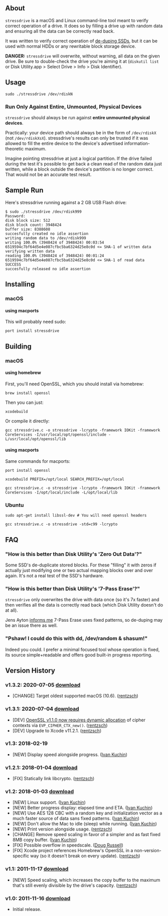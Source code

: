 ## About

`stressdrive` is a macOS and Linux command-line tool meant to verify correct operation of a drive. It does so by filling a drive up with random data and ensuring all the data can be correctly read back.

It was written to verify correct operation of [de-duping SSDs](https://web.archive.org/web/20170309100511/http://www.storagemojo.com/2011/06/27/de-dup-too-much-of-good-thing/), but it can be used with normal HDDs or any rewritable block storage device.

**DANGER:** `stressdrive` will overwrite, without warning, all data on the given drive. Be sure to double-check the drive you're aiming it at (`diskutil list` or Disk Utility.app > Select Drive > Info > Disk Identifier).

## Usage

	sudo ./stressdrive /dev/rdiskN

### Run Only Against Entire, Unmounted, Physical Devices

`stressdrive` should always be run against **entire unmounted physical devices**.

Practically: your device path should always be in the form of `/dev/rdiskX` (not `/dev/rdiskXsX`). stressdrive's results can only be trusted if it was allowed to fill the entire device to the device's advertised information-theoretic maximum.

Imagine pointing stressdrive at just a logical partition. If the drive failed during the test it's possible to get back a clean read of the random data just written, while a block outside the device's partition is no longer correct. That would not be an accurate test result.

## Sample Run

Here's stressdrive running against a 2 GB USB Flash drive:

	$ sudo ./stressdrive /dev/rdisk999
	Password:
	disk block size: 512
	disk block count: 3948424
	buffer size: 8388608
	succesfully created no idle assertion
	writing random data to /dev/rdisk999
	writing 100.0% (3948424 of 3948424) 00:03:54
	6519594c7bf64d5e4e087cfbc5ba6324d25e8c0d <= SHA-1 of written data
	verifying written data
	reading 100.0% (3948424 of 3948424) 00:01:24
	6519594c7bf64d5e4e087cfbc5ba6324d25e8c0d <= SHA-1 of read data
	SUCCESS
	succesfully released no idle assertion

## Installing
### macOS
#### using macports

This will probably need sudo:

	port install stressdrive

## Building

### macOS
#### using homebrew

First, you'll need OpenSSL, which you should install via homebrew:

	brew install openssl

Then you can just:

	xcodebuild

Or compile it directly:

	gcc stressdrive.c -o stressdrive -lcrypto -framework IOKit -framework CoreServices -I/usr/local/opt/openssl/include -L/usr/local/opt/openssl/lib

#### using macports

Same commands for macports:

	port install openssl

	xcodebuild PREFIX=/opt/local SEARCH_PREFIX=/opt/local

	gcc stressdrive.c -o stressdrive -lcrypto -framework IOKit -framework CoreServices -I/opt/local/include -L/opt/local/lib

### Ubuntu

	sudo apt-get install libssl-dev # You will need openssl headers

	gcc stressdrive.c -o stressdrive -std=c99 -lcrypto

## FAQ

### "How is this better than Disk Utility's 'Zero Out Data'?"

Some SSD's de-duplicate stored blocks. For these "filling" it with zeros if actually just modifying one or two actual mapping blocks over and over again. It's not a real test of the SSD's hardware.

### "How is this better than Disk Utility's '7-Pass Erase'?"

`stressdrive` only overwrites the drive with data once (so it's 7x faster) and then verifies all the data is correctly read back (which Disk Utility doesn't do at all).

Jens Ayton [informs me](https://twitter.com/ahruman/status/136930141568905217) 7-Pass Erase uses fixed patterns, so de-duping may be an issue there as well.

### "Pshaw! I could do this with dd, /dev/random & shasum!"

Indeed you could. I prefer a minimal focused tool whose operation is fixed, its source simple+readable and offers good built-in progress reporting.

## Version History

### v1.3.2: 2020-07-05 [download](https://github.com/rentzsch/stressdrive/releases/download/1.3.2/stressdrive-mac-1.3.2.zip)

- [CHANGE] Target oldest supported macOS (10.6). ([rentzsch](https://github.com/rentzsch/stressdrive/commit/0dcbe7d8bb356b379276370c54879b9ba75884b3))

### v1.3.1: 2020-07-04 [download](https://github.com/rentzsch/stressdrive/releases/download/1.3.1/stressdrive-mac-1.3.1.zip)

- [DEV] [OpenSSL v1.1.0 now requires dynamic allocation]() of cipher contexts via `EVP_CIPHER_CTX_new()`. ([rentzsch](https://github.com/rentzsch/stressdrive/commit/b3462490ef6817d89b55f6f6eb209d2319e8d842))
- [DEV] Upgrade to Xcode v11.2.1. ([rentzsch](https://github.com/rentzsch/stressdrive/commit/1d7e6a5918cc903a99337fdc402d3eb343818969))

### v1.3: 2018-02-19

- [NEW] Display speed alongside progress. ([Ivan Kuchin](https://github.com/rentzsch/stressdrive/pull/9))

### v1.2.1: 2018-01-04 [download](https://github.com/rentzsch/stressdrive/releases/download/1.2.1/stressdrive-mac-1.2.1.zip)

- [FIX] Statically link libcrypto. ([rentzsch](https://github.com/rentzsch/stressdrive/commit/30eac57352c49d3ebf8d980f12b3369b316f5c97))

### v1.2: 2018-01-03 [download](https://github.com/rentzsch/stressdrive/releases/download/1.2/stressdrive-mac-1.2.zip)

- [NEW] Linux support. ([Ivan Kuchin](https://github.com/rentzsch/stressdrive/pull/8))
- [NEW] Better progress display: elapsed time and ETA. ([Ivan Kuchin](https://github.com/rentzsch/stressdrive/pull/8))
- [NEW] Use AES 128 CBC with a random key and initialization vector as a much faster source of data sans fixed patterns.  ([Ivan Kuchin](https://github.com/rentzsch/stressdrive/pull/8))
- [NEW] Don't allow the Mac to idle (sleep) while running.  ([Ivan Kuchin](https://github.com/rentzsch/stressdrive/pull/8))
- [NEW] Print version alongside usage. ([rentzsch](https://github.com/rentzsch/stressdrive/commit/77253b193308b0670209fa9801d2ecb851a811b6))
- [CHANGE] Remove speed scaling in favor of a simpler and as fast fixed 8MB copy buffer. ([Ivan Kuchin](https://github.com/rentzsch/stressdrive/pull/8))
- [FIX] Possible overflow in speedscale. ([Doug Russell](https://github.com/rentzsch/stressdrive/pull/3))
- [FIX] Xcode project references Homebrew's OpenSSL in a non-version-specific way (so it doesn't break on every update). ([rentzsch](https://github.com/rentzsch/stressdrive/commit/7575853194793d3ee718252f08a7af52853f5424))

### v1.1: 2011-11-17 [download](https://github.com/rentzsch/stressdrive/archive/1.1.zip)

- [NEW] Speed scaling, which increases the copy buffer to the maximum that's still evenly divisible by the drive's capacity. ([rentzsch](https://github.com/rentzsch/stressdrive/commit/a3f4598af5f9957100613ff66240628bb0ab2078))

### v1.0: 2011-11-16 [download](https://github.com/rentzsch/stressdrive/archive/1.0.zip)

- Initial release.
